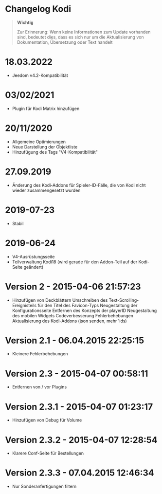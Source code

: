 # Changelog Kodi

>**Wichtig**
>
>Zur Erinnerung: Wenn keine Informationen zum Update vorhanden sind, bedeutet dies, dass es sich nur um die Aktualisierung von Dokumentation, Übersetzung oder Text handelt

# 18.03.2022

- Jeedom v4.2-Kompatibilität

# 03/02/2021

- Plugin für Kodi Matrix hinzufügen

# 20/11/2020

- Allgemeine Optimierungen
- Neue Darstellung der Objektliste
- Hinzufügung des Tags "V4-Kompatibilität"

# 27.09.2019

- Änderung des Kodi-Addons für Spieler-ID-Fälle, die von Kodi nicht wieder zusammengesetzt wurden

# 2019-07-23

- Stabil

# 2019-06-24

- V4-Ausrüstungsseite
- Teilverwaltung Kodi18 (wird gerade für den Addon-Teil auf der Kodi-Seite geändert)

# Version 2 - 2015-04-06 21:57:23

- Hinzufügen von Deckblättern Umschreiben des Text-Scrolling-Ereignisteils für den Titel des Favicon-Typs Neugestaltung der Konfigurationsseite Entfernen des Konzepts der playerID Neugestaltung des mobilen Widgets Codeverbesserung Fehlerbehebungen Aktualisierung des Kodi-Addons (json senden, mehr 'ids)

# Version 2.1 - 06.04.2015 22:25:15

- Kleinere Fehlerbehebungen

# Version 2.3 - 2015-04-07 00:58:11

- Entfernen von / vor Plugins

# Version 2.3.1 - 2015-04-07 01:23:17

- Hinzufügen von Debug für Volume

# Version 2.3.2 - 2015-04-07 12:28:54

- Klarere Conf-Seite für Bestellungen

# Version 2.3.3 - 07.04.2015 12:46:34

- Nur Sonderanfertigungen filtern
